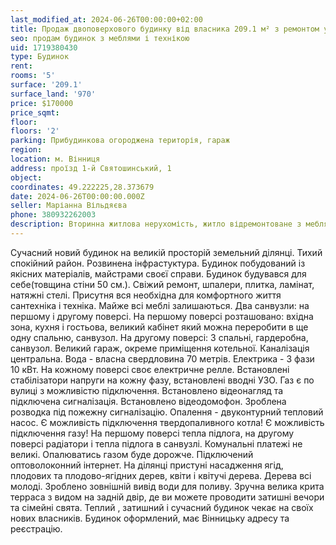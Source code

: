 ```yaml
---
last_modified_at: 2024-06-26T00:00:00+02:00
title: Продаж двоповерхового будинку від власника 209.1 м² з ремонтом у проїзді 1-й Святошинський
seo: продам будинок з меблями і технікою
uid: 1719380430
type: Будинок
rent:
rooms: '5'
surface: '209.1'
surface_land: '970'
price: $170000
price_sqmt:
floor:
floors: '2'
parking: Прибудинкова огороджена територія, гараж
region:
location: м. Вінниця
address: проїзд 1-й Святошинський, 1
object:
coordinates: 49.222225,28.373679
date: 2024-06-26T00:00:00.000Z
seller: Маріанна Вільдяєва
phone: 380932262003
description: Вторинна житлова нерухомість, житло відремонтоване з меблями і технікою, придатне і готове для проживання
---
```


Сучасний новий будинок на великій просторій земельний ділянці. Тихий спокійний район. Розвинена інфрастуктура. Будинок побудований із якісних матеріалів, майстрами своєї справи. Будинок будувався для себе(товщина стіни 50 см.). Свіжий ремонт, шпалери, плитка, ламінат, натяжні стелі. Присутня вся необхідна для комфортного життя сантехніка і техніка. Майже всі меблі залишаються. Два санвузли: на першому і другому поверсі. На першому поверсі розташовано: вхідна зона, кухня і гостьова, великий кабінет який можна переробити в ще одну спальню, санвузол. На другому поверсі: 3 спальні, гардеробна, санвузол. Великий гараж, окреме приміщення котельної. Каналізація центральна. Вода - власна свердловина 70 метрів. Електрика - 3 фази 10 кВт. На кожному поверсі своє електричне релле. Встановлені стабілізатори напруги на кожну фазу, встановлені вводні УЗО. Газ є по вулиці з можливістю підключення. Встановлено відеонагляд та підключена сигналізація. Встановлено відеодомофон. Зроблена розводка під пожежну сигналізацію. Опалення - двуконтурний тепловий насос. Є можливість підключення твердопаливного котла! Є можливість підключення газу! На першому поверсі тепла підлога, на другому поверсі радіатори і тепла підлога в санвузлі. Комунальні платежі не великі. Опалюватись газом буде дорожче. Підключений оптоволоконний інтернет. На ділянці пристуні насадження ягід, плодових та плодово-ягідних дерев, квіти і квітучі дерева. Дерева всі молоді. Зроблено зовнішній вивід води для поливу. Зручна велика крита терраса з видом на задній двір, де ви можете проводити затишні вечори та сімейні свята. Теплий , затишний і сучасний будинок чекає на своїх нових власників. Будинок оформлений, має Вінницьку адресу та реєстрацію.
